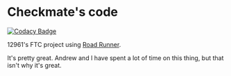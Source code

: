 # Checkmate's code

[![Codacy Badge](https://api.codacy.com/project/badge/Grade/629783a7f6054c9aae559729b7b5186c)](https://app.codacy.com/gh/Checkmate-12961/FTC-12961?utm_source=github.com&utm_medium=referral&utm_content=Checkmate-12961/FTC-12961&utm_campaign=Badge_Grade_Settings)

12961's FTC project using [Road Runner](https://github.com/acmerobotics/road-runner).

It's pretty great. Andrew and I have spent a lot of time on this thing, but that isn't why it's great. 

